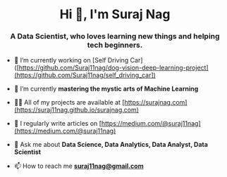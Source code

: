 
<h1 align="center">Hi 👋, I'm Suraj Nag</h1>
<h3 align="center">A Data Scientist, who loves learning new things and helping tech beginners.</h3>

- 🔭 I’m currently working on [Self Driving Car]([https://github.com/Suraj11nag/dog-vision-deep-learning-project](https://github.com/Suraj11nag/self_driving_car])

- 🌱 I’m currently **mastering the mystic arts of Machine Learning**

- 👨‍💻 All of my projects are available at [https://surajnag.com](https://suraj11nag.github.io/surajnag.com)

- 📝 I regularly write articles on [https://medium.com/@suraj11nag](https://medium.com/@suraj11nag)

- 💬 Ask me about **Data Science, Data Analytics, Data Analyst, Data Scientist**

- 📫 How to reach me **suraj11nag@gmail.com**
